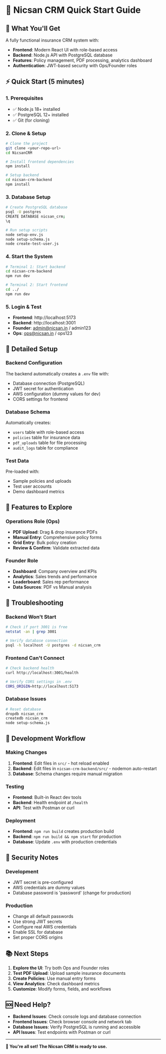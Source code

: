 # 🚀 Nicsan CRM Quick Start Guide

## 🎯 What You'll Get
A fully functional insurance CRM system with:
- **Frontend**: Modern React UI with role-based access
- **Backend**: Node.js API with PostgreSQL database
- **Features**: Policy management, PDF processing, analytics dashboard
- **Authentication**: JWT-based security with Ops/Founder roles

## ⚡ Quick Start (5 minutes)

### 1. Prerequisites
- ✅ Node.js 18+ installed
- ✅ PostgreSQL 12+ installed
- ✅ Git (for cloning)

### 2. Clone & Setup
```bash
# Clone the project
git clone <your-repo-url>
cd NicsanCRM

# Install frontend dependencies
npm install

# Setup backend
cd nicsan-crm-backend
npm install
```

### 3. Database Setup
```bash
# Create PostgreSQL database
psql -U postgres
CREATE DATABASE nicsan_crm;
\q

# Run setup scripts
node setup-env.js
node setup-schema.js
node create-test-user.js
```

### 4. Start the System
```bash
# Terminal 1: Start backend
cd nicsan-crm-backend
npm run dev

# Terminal 2: Start frontend
cd ../
npm run dev
```

### 5. Login & Test
- **Frontend**: http://localhost:5173
- **Backend**: http://localhost:3001
- **Founder**: admin@nicsan.in / admin123
- **Ops**: ops@nicsan.in / ops123

## 🔧 Detailed Setup

### Backend Configuration
The backend automatically creates a `.env` file with:
- Database connection (PostgreSQL)
- JWT secret for authentication
- AWS configuration (dummy values for dev)
- CORS settings for frontend

### Database Schema
Automatically creates:
- `users` table with role-based access
- `policies` table for insurance data
- `pdf_uploads` table for file processing
- `audit_logs` table for compliance

### Test Data
Pre-loaded with:
- Sample policies and uploads
- Test user accounts
- Demo dashboard metrics

## 🌟 Features to Explore

### Operations Role (Ops)
- **PDF Upload**: Drag & drop insurance PDFs
- **Manual Entry**: Comprehensive policy forms
- **Grid Entry**: Bulk policy creation
- **Review & Confirm**: Validate extracted data

### Founder Role
- **Dashboard**: Company overview and KPIs
- **Analytics**: Sales trends and performance
- **Leaderboard**: Sales rep performance
- **Data Sources**: PDF vs Manual analysis

## 🚨 Troubleshooting

### Backend Won't Start
```bash
# Check if port 3001 is free
netstat -an | grep 3001

# Verify database connection
psql -h localhost -U postgres -d nicsan_crm
```

### Frontend Can't Connect
```bash
# Check backend health
curl http://localhost:3001/health

# Verify CORS settings in .env
CORS_ORIGIN=http://localhost:5173
```

### Database Issues
```bash
# Reset database
dropdb nicsan_crm
createdb nicsan_crm
node setup-schema.js
```

## 📱 Development Workflow

### Making Changes
1. **Frontend**: Edit files in `src/` - hot reload enabled
2. **Backend**: Edit files in `nicsan-crm-backend/src/` - nodemon auto-restart
3. **Database**: Schema changes require manual migration

### Testing
- **Frontend**: Built-in React dev tools
- **Backend**: Health endpoint at `/health`
- **API**: Test with Postman or curl

### Deployment
- **Frontend**: `npm run build` creates production build
- **Backend**: `npm run build && npm start` for production
- **Database**: Update `.env` with production credentials

## 🔐 Security Notes

### Development
- JWT secret is pre-configured
- AWS credentials are dummy values
- Database password is 'password' (change for production)

### Production
- Change all default passwords
- Use strong JWT secrets
- Configure real AWS credentials
- Enable SSL for database
- Set proper CORS origins

## 📚 Next Steps

1. **Explore the UI**: Try both Ops and Founder roles
2. **Test PDF Upload**: Upload sample insurance documents
3. **Create Policies**: Use manual entry forms
4. **View Analytics**: Check dashboard metrics
5. **Customize**: Modify forms, fields, and workflows

## 🆘 Need Help?

- **Backend Issues**: Check console logs and database connection
- **Frontend Issues**: Check browser console and network tab
- **Database Issues**: Verify PostgreSQL is running and accessible
- **API Issues**: Test endpoints with Postman or curl

---

**🎉 You're all set! The Nicsan CRM is ready to use.**

